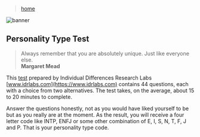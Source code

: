> [home](../)

![banner](/mbti/photos/banner.png)

## Personality Type Test

> Always remember that you are absolutely unique.  Just like everyone else.  
> **Margaret Mead**

This [test](https://www.idrlabs.com/test.php) prepared by
Individual Differences Research Labs [www.idrlabs.com](https://www.idrlabs.com) contains 44 questions,
each with a choice from two alternatives.
The test takes, on the average, about 15 to 20 minutes to complete.

Answer the questions honestly, not as you would have liked  yourself to be but as you really are at the moment.
As the result, you will receive a four letter code like INTP, ENFJ or some other combination of E, I, S, N, T, F, J and P.
That is your personality type code.

